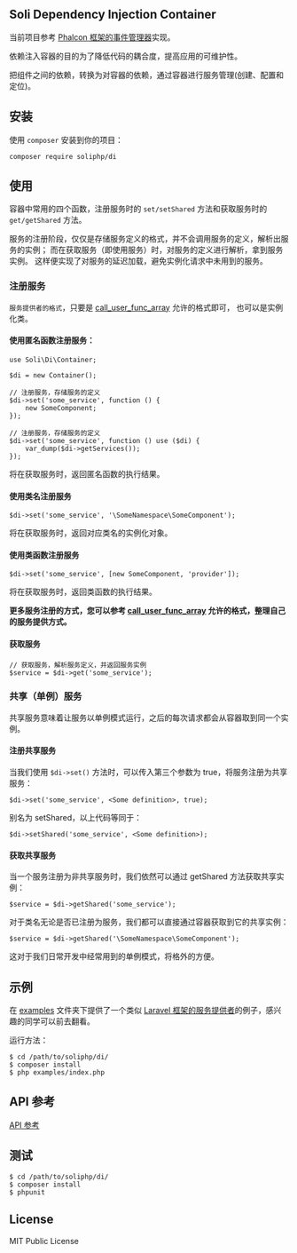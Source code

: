 Soli Dependency Injection Container
------------------

当前项目参考 [Phalcon 框架的事件管理器]实现。

依赖注入容器的目的为了降低代码的耦合度，提高应用的可维护性。

把组件之间的依赖，转换为对容器的依赖，通过容器进行服务管理(创建、配置和定位)。

## 安装

使用 `composer` 安装到你的项目：

    composer require soliphp/di

## 使用

容器中常用的四个函数，注册服务时的 `set/setShared` 方法和获取服务时的 `get/getShared` 方法。

服务的注册阶段，仅仅是存储服务定义的格式，并不会调用服务的定义，解析出服务的实例；
而在获取服务（即使用服务）时，对服务的定义进行解析，拿到服务实例。
这样便实现了对服务的延迟加载，避免实例化请求中未用到的服务。

### 注册服务

`服务提供者的格式`，只要是 [call_user_func_array] 允许的格式即可，
也可以是实例化类。

#### 使用匿名函数注册服务：

    use Soli\Di\Container;

    $di = new Container();

    // 注册服务，存储服务的定义
    $di->set('some_service', function () {
        new SomeComponent;
    });

    // 注册服务，存储服务的定义
    $di->set('some_service', function () use ($di) {
        var_dump($di->getServices());
    });

将在获取服务时，返回匿名函数的执行结果。

#### 使用类名注册服务

    $di->set('some_service', '\SomeNamespace\SomeComponent');

将在获取服务时，返回对应类名的实例化对象。

#### 使用类函数注册服务

    $di->set('some_service', [new SomeComponent, 'provider']);

将在获取服务时，返回类函数的执行结果。

__更多服务注册的方式，您可以参考 [call_user_func_array] 允许的格式，整理自己的服务提供方式。__


#### 获取服务

    // 获取服务，解析服务定义，并返回服务实例
    $service = $di->get('some_service');

### 共享（单例）服务

共享服务意味着让服务以单例模式运行，之后的每次请求都会从容器取到同一个实例。

#### 注册共享服务

当我们使用 `$di->set()` 方法时，可以传入第三个参数为 true，将服务注册为共享服务：

    $di->set('some_service', <Some definition>, true);

别名为 setShared，以上代码等同于：

    $di->setShared('some_service', <Some definition>);

#### 获取共享服务

当一个服务注册为非共享服务时，我们依然可以通过 getShared 方法获取共享实例：

    $service = $di->getShared('some_service');

对于类名无论是否已注册为服务，我们都可以直接通过容器获取到它的共享实例：

    $service = $di->getShared('\SomeNamespace\SomeComponent');

这对于我们日常开发中经常用到的单例模式，将格外的方便。

## 示例

在 [examples] 文件夹下提供了一个类似 [Laravel 框架的服务提供者]的例子，感兴趣的同学可以前去翻看。

运行方法：

    $ cd /path/to/soliphp/di/
    $ composer install
    $ php examples/index.php

## API 参考

[API 参考]

## 测试

    $ cd /path/to/soliphp/di/
    $ composer install
    $ phpunit

## License

MIT Public License


[Phalcon 框架的事件管理器]: https://docs.phalconphp.com/zh/latest/reference/events.html
[call_user_func_array]: http://cn2.php.net/call_user_func_array
[API 参考]: http://soli-api.aboutc.net/Soli/Di/Container.html
[examples]: examples
[Laravel 框架的服务提供者]: https://laravel.com/docs/5.4/providers
